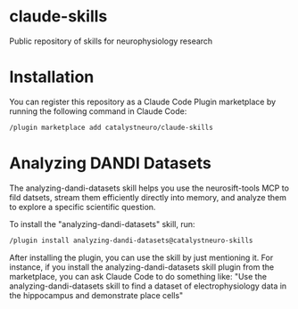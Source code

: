 # claude-skills
Public repository of skills for neurophysiology research


# Installation
You can register this repository as a Claude Code Plugin marketplace by running the following command in Claude Code:
```bash
/plugin marketplace add catalystneuro/claude-skills
```

# Analyzing DANDI Datasets
The analyzing-dandi-datasets skill helps you use the neurosift-tools MCP to fild datsets, stream them efficiently directly into memory, and analyze them to explore a specific scientific question. 

To install the "analyzing-dandi-datasets" skill, run:
```bash
/plugin install analyzing-dandi-datasets@catalystneuro-skills
```

After installing the plugin, you can use the skill by just mentioning it. For instance, if you install the analyzing-dandi-datasets skill plugin from the marketplace, you can ask Claude Code to do something like: "Use the analyzing-dandi-datasets skill to find a dataset of electrophysiology data in the hippocampus and demonstrate place cells"
